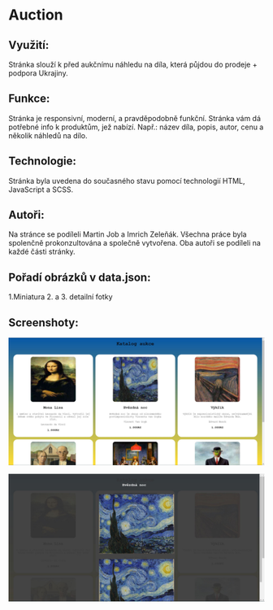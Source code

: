 # Auction

## Využití:

Stránka slouží k před aukčnímu náhledu na díla, která půjdou do prodeje + podpora Ukrajiny.

## Funkce:

Stránka je responsivní, moderní, a pravděpodobně funkční. Stránka vám dá potřebné info k produktům, jež nabízí. Např.: název díla, popis, autor, cenu a několik náhledů na dílo.

## Technologie:

Stránka byla uvedena do současného stavu pomocí technologií HTML, JavaScript a SCSS.

## Autoři:

Na stránce se podíleli Martin Job a Imrich Zeleňák. Všechna práce byla spolenčně prokonzultována a společně vytvořena. Oba autoři se podíleli na každé části stránky.

## Pořadí obrázků v data.json:

1.Miniatura
2. a 3. detailní fotky

## Screenshoty:

![screen1](screenshots/screen1.JPG)

![screen2](screenshots/screen2.JPG)
